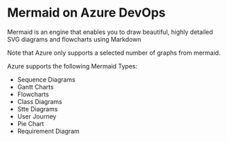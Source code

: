 # Mermaid on Azure DevOps

Mermaid is an engine that enables you to draw beautiful, highly detailed SVG diagrams and flowcharts using Markdown

Note that Azure only supports a selected number of graphs from mermaid. 

Azure supports the following Mermaid Types:

+ Sequence Diagrams
+ Gantt Charts
+ Flowcharts
+ Class Diagrams
+ Stte Diagrams
+ User Journey
+ Pie Chart
+ Requirement Diagram